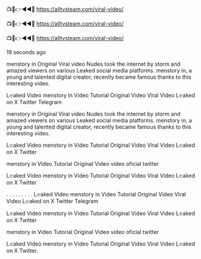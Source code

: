 
📺📱👉◄◄🔴  https://alltvsteam.com/viral-video/

📺📱👉◄◄🔴  https://alltvsteam.com/viral-video/

📺📱👉◄◄🔴  https://alltvsteam.com/viral-video/

19 seconds ago

menstory in Original Viral video Nudes took the internet by storm and amazed viewers on various Leaked social media platforms. menstory in, a young and talented digital creator, recently became famous thanks to this interesting video.

L𝚎aked Video menstory in Video Tutorial Original Video Viral Video L𝚎aked on X Twitter Telegram


menstory in Original Viral video Nudes took the internet by storm and amazed viewers on various Leaked social media platforms. menstory in, a young and talented digital creator, recently became famous thanks to this interesting video.

L𝚎aked Video menstory in Video Tutorial Original Video Viral Video L𝚎aked on X Twitter

menstory in Video Tutorial Original Video video oficial twitter

L𝚎aked Video menstory in Video Tutorial Original Video Viral Video L𝚎aked on X Twitter

. . . . . . . . . L𝚎aked Video menstory in Video Tutorial Original Video Viral Video L𝚎aked on X Twitter Telegram

L𝚎aked Video menstory in Video Tutorial Original Video Viral Video L𝚎aked on X Twitter

menstory in Video Tutorial Original Video video oficial twitter

L𝚎aked Video menstory in Video Tutorial Original Video Viral Video L𝚎aked on X Twitter.

